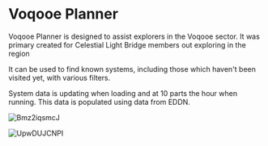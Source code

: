 # Voqooe Planner

Voqooe Planner is designed to assist explorers in the Voqooe sector.  It was primary created for Celestial Light Bridge members out exploring in the region

It can be used to find known systems, including those which haven't been visited yet, with various filters.

System data is updating when loading and at 10 parts the hour when running.  This data is populated using data from EDDN.

![Bmz2iqsmcJ](https://github.com/WarmedxMints/VoqooePlanner/assets/26460336/85297292-6c29-4716-9873-660c84511064)


![UpwDUJCNPI](https://github.com/WarmedxMints/VoqooePlanner/assets/26460336/a1ed67d3-4ba0-4ac5-9104-3e1f9d60a925)
